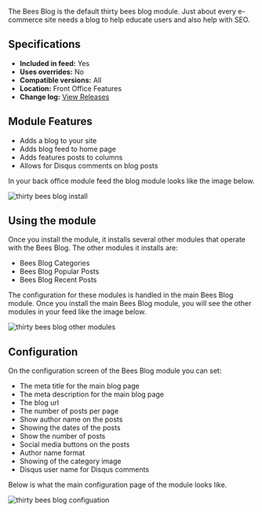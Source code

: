 The Bees Blog is the default thirty bees blog module. Just about every e-commerce site needs a blog to help educate users and also help with SEO.

## Specifications
+ **Included in feed:** Yes
+ **Uses overrides:** No
+ **Compatible versions:** All
+ **Location:** Front Office Features
+ **Change log:** [View Releases](https://github.com/thirtybees/beesblog/releases)

## Module Features

+ Adds a blog to your site
+ Adds blog feed to home page
+ Adds features posts to columns
+ Allows for Disqus comments on blog posts

In your back office module feed the blog module looks like the image below.

![thirty bees blog install]({{base}}/thirtybees/images/modules/beesblog/blog-install.png  "thirty bees blog install")

## Using the module

Once you install the module, it installs several other modules that operate with the Bees Blog. The other modules it installs are:

+ Bees Blog Categories
+ Bees Blog Popular Posts
+ Bees Blog Recent Posts

The configuration for these modules is handled in the main Bees Blog module. Once you install the main Bees Blog module, you will see the other modules in your feed like the image below.

![thirty bees blog other modules]({{base}}/thirtybees/images/modules/beesblog/blog-other-modules.png  "thirty bees blog other modules")

## Configuration

On the configuration screen of the Bees Blog module you can set:

+ The meta title for the main blog page
+ The meta description for the main blog page
+ The blog url
+ The number of posts per page
+ Show author name on the posts
+ Showing the dates of the posts
+ Show the number of posts
+ Social media buttons on the posts
+ Author name format
+ Showing of the category image
+ Disqus user name for Disqus comments

Below is what the main configuration page of the module looks like.

![thirty bees blog configuation]({{base}}/thirtybees/images/modules/beesblog/blog-configuration.png  "thirty bees blog configuration")

